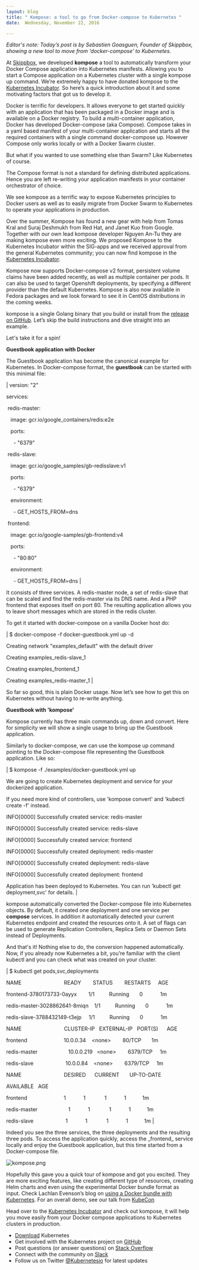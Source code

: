 ```yaml
---
layout: blog
title: " Kompose: a tool to go from Docker-compose to Kubernetes "
date:  Wednesday, November 22, 2016 

---
```

_Editor's note: Today’s post is by Sebastien Goasguen, Founder of Skippbox, showing a new tool to move from ‘docker-compose’ to Kubernetes._  
  
At [Skippbox](http://www.skippbox.com/), we developed **kompose** a tool to automatically transform your Docker Compose application into Kubernetes manifests. Allowing you to start a Compose application on a Kubernetes cluster with a single kompose up command. We’re extremely happy to have donated kompose to the [Kubernetes Incubator](https://github.com/kubernetes-incubator). So here’s a quick introduction about it and some motivating factors that got us to develop it.  
  
Docker is terrific for developers. It allows everyone to get started quickly with an application that has been packaged in a Docker image and is available on a Docker registry. To build a multi-container application, Docker has developed Docker-compose (aka Compose). Compose takes in a yaml based manifest of your multi-container application and starts all the required containers with a single command docker-compose up. However Compose only works locally or with a Docker Swarm cluster.  
  
But what if you wanted to use something else than Swarm? Like Kubernetes of course.  
  
The Compose format is not a standard for defining distributed applications. Hence you are left re-writing your application manifests in your container orchestrator of choice.  
  
We see kompose as a terrific way to expose Kubernetes principles to Docker users as well as to easily migrate from Docker Swarm to Kubernetes to operate your applications in production.  
  
Over the summer, Kompose has found a new gear with help from Tomas Kral and Suraj Deshmukh from Red Hat, and Janet Kuo from Google. Together with our own lead kompose developer Nguyen An-Tu they are making kompose even more exciting. We proposed Kompose to the Kubernetes Incubator within the SIG-apps and we received approval from the general Kubernetes community; you can now find kompose in the [Kubernetes Incubator](https://github.com/kubernetes-incubator/kompose).  
  
Kompose now supports Docker-compose v2 format, persistent volume claims have been added recently, as well as multiple container per pods. It can also be used to target Openshift deployments, by specifying a different provider than the default Kubernetes. Kompose is also now available in Fedora packages and we look forward to see it in CentOS distributions in the coming weeks.  
  
kompose is a single Golang binary that you build or install from the [release on GitHub](https://github.com/kubernetes-incubator/kompose). Let’s skip the build instructions and dive straight into an example.  
  
Let's take it for a spin!  
  
**Guestbook application with Docker**  
  
The Guestbook application has become the canonical example for Kubernetes. In Docker-compose format, the **guestbook** can be started with this minimal file:  
  

| 
version: "2"

  

services:

 &nbsp;redis-master:

 &nbsp;&nbsp;&nbsp;image: gcr.io/google\_containers/redis:e2e

 &nbsp;&nbsp;&nbsp;ports:

 &nbsp;&nbsp;&nbsp;&nbsp;&nbsp;- "6379"

 &nbsp;redis-slave:

 &nbsp;&nbsp;&nbsp;image: gcr.io/google\_samples/gb-redisslave:v1

 &nbsp;&nbsp;&nbsp;ports:

 &nbsp;&nbsp;&nbsp;&nbsp;&nbsp;- "6379"

 &nbsp;&nbsp;&nbsp;environment:

 &nbsp;&nbsp;&nbsp;&nbsp;&nbsp;- GET\_HOSTS\_FROM=dns

 &nbsp;frontend:

 &nbsp;&nbsp;&nbsp;image: gcr.io/google-samples/gb-frontend:v4

 &nbsp;&nbsp;&nbsp;ports:

 &nbsp;&nbsp;&nbsp;&nbsp;&nbsp;- "80:80"

 &nbsp;&nbsp;&nbsp;environment:

 &nbsp;&nbsp;&nbsp;&nbsp;&nbsp;- GET\_HOSTS\_FROM=dns
 |

  
It consists of three services. A redis-master node, a set of redis-slave that can be scaled and find the redis-master via its DNS name. And a PHP frontend that exposes itself on port 80. The resulting application allows you to leave short messages which are stored in the redis cluster.  
  
To get it started with docker-compose on a vanilla Docker host do:  
  

| 
$ docker-compose -f docker-guestbook.yml up -d

Creating network "examples\_default" with the default driver

Creating examples\_redis-slave\_1

Creating examples\_frontend\_1

Creating examples\_redis-master\_1
 |

  
So far so good, this is plain Docker usage. Now let’s see how to get this on Kubernetes without having to re-write anything.  
  
**Guestbook with 'kompose'**  
  
Kompose currently has three main commands up, down and convert. Here for simplicity we will show a single usage to bring up the Guestbook application.  
  
Similarly to docker-compose, we can use the kompose up command pointing to the Docker-compose file representing the Guestbook application. Like so:  

  

  

  

| 
$ kompose -f ./examples/docker-guestbook.yml up

We are going to create Kubernetes deployment and service for your dockerized application.

If you need more kind of controllers, use 'kompose convert' and 'kubectl create -f' instead.

  

INFO[0000] Successfully created service: redis-master

INFO[0000] Successfully created service: redis-slave

INFO[0000] Successfully created service: frontend

INFO[0000] Successfully created deployment: redis-master

INFO[0000] Successfully created deployment: redis-slave

INFO[0000] Successfully created deployment: frontend

  

Application has been deployed to Kubernetes. You can run 'kubectl get deployment,svc' for details.
 |

  
kompose automatically converted the Docker-compose file into Kubernetes objects. By default, it created one deployment and one service per **compose** services. In addition it automatically detected your current Kubernetes endpoint and created the resources onto it. A set of flags can be used to generate Replication Controllers, Replica Sets or Daemon Sets instead of Deployments.  
  
And that's it! Nothing else to do, the conversion happened automatically.  
Now, if you already now Kubernetes a bit, you’re familiar with the client kubectl and you can check what was created on your cluster.  

  

  

| 
$ kubectl get pods,svc,deployments

NAME &nbsp;&nbsp;&nbsp;&nbsp;&nbsp;&nbsp;&nbsp;&nbsp;&nbsp;&nbsp;&nbsp;&nbsp;&nbsp;&nbsp;&nbsp;&nbsp;&nbsp;&nbsp;&nbsp;&nbsp;&nbsp;&nbsp;&nbsp;&nbsp;&nbsp;&nbsp;&nbsp;&nbsp;READY &nbsp;&nbsp;&nbsp;&nbsp;&nbsp;&nbsp;&nbsp;STATUS &nbsp;&nbsp;&nbsp;&nbsp;&nbsp;&nbsp;&nbsp;RESTARTS &nbsp;&nbsp;&nbsp;&nbsp;AGE

frontend-3780173733-0ayyx &nbsp;&nbsp;&nbsp;&nbsp;&nbsp;&nbsp;&nbsp;1/1 &nbsp;&nbsp;&nbsp;&nbsp;&nbsp;&nbsp;&nbsp;&nbsp;&nbsp;Running &nbsp;&nbsp;&nbsp;&nbsp;&nbsp;&nbsp;0 &nbsp;&nbsp;&nbsp;&nbsp;&nbsp;&nbsp;&nbsp;&nbsp;&nbsp;&nbsp;&nbsp;1m

redis-master-3028862641-8miqn &nbsp;&nbsp;&nbsp;1/1 &nbsp;&nbsp;&nbsp;&nbsp;&nbsp;&nbsp;&nbsp;&nbsp;&nbsp;Running &nbsp;&nbsp;&nbsp;&nbsp;&nbsp;&nbsp;0 &nbsp;&nbsp;&nbsp;&nbsp;&nbsp;&nbsp;&nbsp;&nbsp;&nbsp;&nbsp;&nbsp;1m

redis-slave-3788432149-t3ejp &nbsp;&nbsp;&nbsp;&nbsp;1/1 &nbsp;&nbsp;&nbsp;&nbsp;&nbsp;&nbsp;&nbsp;&nbsp;&nbsp;Running &nbsp;&nbsp;&nbsp;&nbsp;&nbsp;&nbsp;0 &nbsp;&nbsp;&nbsp;&nbsp;&nbsp;&nbsp;&nbsp;&nbsp;&nbsp;&nbsp;&nbsp;1m

NAME &nbsp;&nbsp;&nbsp;&nbsp;&nbsp;&nbsp;&nbsp;&nbsp;&nbsp;&nbsp;&nbsp;&nbsp;&nbsp;&nbsp;&nbsp;&nbsp;&nbsp;&nbsp;&nbsp;&nbsp;&nbsp;&nbsp;&nbsp;&nbsp;&nbsp;&nbsp;&nbsp;&nbsp;CLUSTER-IP &nbsp;&nbsp;EXTERNAL-IP &nbsp;&nbsp;PORT(S) &nbsp;&nbsp;&nbsp;&nbsp;&nbsp;AGE

frontend &nbsp;&nbsp;&nbsp;&nbsp;&nbsp;&nbsp;&nbsp;&nbsp;&nbsp;&nbsp;&nbsp;&nbsp;&nbsp;&nbsp;&nbsp;&nbsp;&nbsp;&nbsp;&nbsp;&nbsp;&nbsp;&nbsp;&nbsp;&nbsp;10.0.0.34 &nbsp;&nbsp;&nbsp;\<none\> &nbsp;&nbsp;&nbsp;&nbsp;&nbsp;&nbsp;&nbsp;80/TCP &nbsp;&nbsp;&nbsp;&nbsp;&nbsp;&nbsp;1m

redis-master &nbsp;&nbsp;&nbsp;&nbsp;&nbsp;&nbsp;&nbsp;&nbsp;&nbsp;&nbsp;&nbsp;&nbsp;&nbsp;&nbsp;&nbsp;&nbsp;&nbsp;&nbsp;&nbsp;&nbsp;10.0.0.219 &nbsp;&nbsp;\<none\> &nbsp;&nbsp;&nbsp;&nbsp;&nbsp;&nbsp;&nbsp;6379/TCP &nbsp;&nbsp;&nbsp;&nbsp;1m

redis-slave &nbsp;&nbsp;&nbsp;&nbsp;&nbsp;&nbsp;&nbsp;&nbsp;&nbsp;&nbsp;&nbsp;&nbsp;&nbsp;&nbsp;&nbsp;&nbsp;&nbsp;&nbsp;&nbsp;&nbsp;&nbsp;10.0.0.84 &nbsp;&nbsp;&nbsp;\<none\> &nbsp;&nbsp;&nbsp;&nbsp;&nbsp;&nbsp;&nbsp;6379/TCP &nbsp;&nbsp;&nbsp;&nbsp;1m

NAME &nbsp;&nbsp;&nbsp;&nbsp;&nbsp;&nbsp;&nbsp;&nbsp;&nbsp;&nbsp;&nbsp;&nbsp;&nbsp;&nbsp;&nbsp;&nbsp;&nbsp;&nbsp;&nbsp;&nbsp;&nbsp;&nbsp;&nbsp;&nbsp;&nbsp;&nbsp;&nbsp;&nbsp;DESIRED &nbsp;&nbsp;&nbsp;&nbsp;&nbsp;CURRENT &nbsp;&nbsp;&nbsp;&nbsp;&nbsp;&nbsp;UP-TO-DATE 

  

AVAILABLE &nbsp;&nbsp;AGE

frontend &nbsp;&nbsp;&nbsp;&nbsp;&nbsp;&nbsp;&nbsp;&nbsp;&nbsp;&nbsp;&nbsp;&nbsp;&nbsp;&nbsp;&nbsp;&nbsp;&nbsp;&nbsp;&nbsp;&nbsp;&nbsp;&nbsp;&nbsp;&nbsp;1 &nbsp;&nbsp;&nbsp;&nbsp;&nbsp;&nbsp;&nbsp;&nbsp;&nbsp;&nbsp;&nbsp;1 &nbsp;&nbsp;&nbsp;&nbsp;&nbsp;&nbsp;&nbsp;&nbsp;&nbsp;&nbsp;&nbsp;&nbsp;1 &nbsp;&nbsp;&nbsp;&nbsp;&nbsp;&nbsp;&nbsp;&nbsp;&nbsp;&nbsp;&nbsp;1 &nbsp;&nbsp;&nbsp;&nbsp;&nbsp;&nbsp;&nbsp;&nbsp;&nbsp;&nbsp;1m

redis-master &nbsp;&nbsp;&nbsp;&nbsp;&nbsp;&nbsp;&nbsp;&nbsp;&nbsp;&nbsp;&nbsp;&nbsp;&nbsp;&nbsp;&nbsp;&nbsp;&nbsp;&nbsp;&nbsp;&nbsp;1 &nbsp;&nbsp;&nbsp;&nbsp;&nbsp;&nbsp;&nbsp;&nbsp;&nbsp;&nbsp;&nbsp;1 &nbsp;&nbsp;&nbsp;&nbsp;&nbsp;&nbsp;&nbsp;&nbsp;&nbsp;&nbsp;&nbsp;&nbsp;1 &nbsp;&nbsp;&nbsp;&nbsp;&nbsp;&nbsp;&nbsp;&nbsp;&nbsp;&nbsp;&nbsp;1 &nbsp;&nbsp;&nbsp;&nbsp;&nbsp;&nbsp;&nbsp;&nbsp;&nbsp;&nbsp;1m

redis-slave &nbsp;&nbsp;&nbsp;&nbsp;&nbsp;&nbsp;&nbsp;&nbsp;&nbsp;&nbsp;&nbsp;&nbsp;&nbsp;&nbsp;&nbsp;&nbsp;&nbsp;&nbsp;&nbsp;&nbsp;&nbsp;1 &nbsp;&nbsp;&nbsp;&nbsp;&nbsp;&nbsp;&nbsp;&nbsp;&nbsp;&nbsp;&nbsp;1 &nbsp;&nbsp;&nbsp;&nbsp;&nbsp;&nbsp;&nbsp;&nbsp;&nbsp;&nbsp;&nbsp;&nbsp;1 &nbsp;&nbsp;&nbsp;&nbsp;&nbsp;&nbsp;&nbsp;&nbsp;&nbsp;&nbsp;&nbsp;1 &nbsp;&nbsp;&nbsp;&nbsp;&nbsp;&nbsp;&nbsp;&nbsp;&nbsp;&nbsp;1m
 |

Indeed you see the three services, the three deployments and the resulting three pods. To access the application quickly, access the \_frontend\_ service locally and enjoy the Guestbook application, but this time started from a Docker-compose file.  

 ![kompose.png](https://lh6.googleusercontent.com/2vTmKcVs-4nl6eYCwJcqCDEaSQ1uUtEmZ2ND0HMO-h8c_5CfU1OwJOuqOc6Eb_nymqdyvLbQK114xRp5U_hmeRHTyn1W_C7gJ6vf3E37CLKrx172XQWVkyko55Q3TfotX76tbMOZ)

Hopefully this gave you a quick tour of kompose and got you excited. They are more exciting features, like creating different type of resources, creating Helm charts and even using the experimental Docker bundle format as input. Check Lachlan Evenson’s blog on [using a Docker bundle with Kubernetes](https://deis.com/blog/2016/push-docker-dab-kubernetes-cluster/).&nbsp;For an overall demo, see our talk from [KubeCon](https://www.youtube.com/watch?v=zqUfPPNVjI8&index=42&list=PLj6h78yzYM2PqgIGU1Qmi8nY7dqn9PCr4)

  

Head over to the [Kubernetes Incubator](https://github.com/kubernetes-incubator/kompose) and check out kompose, it will help you move easily from your Docker compose applications to Kubernetes clusters in production.

  

  
  

- [Download](http://get.k8s.io/) Kubernetes
- Get involved with the Kubernetes project on [GitHub](https://github.com/kubernetes/kubernetes)&nbsp;
- Post questions (or answer questions) on [Stack Overflow](http://stackoverflow.com/questions/tagged/kubernetes)&nbsp;
- Connect with the community on [Slack](http://slack.k8s.io/)
- Follow us on Twitter [@Kubernetesio](https://twitter.com/kubernetesio) for latest updates

  

  

  


